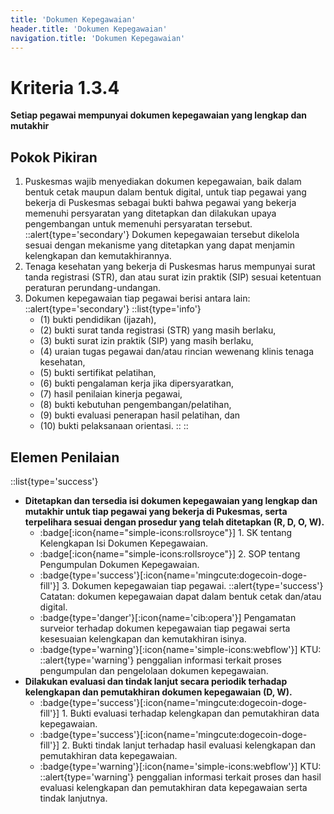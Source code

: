 ```yaml
---
title: 'Dokumen Kepegawaian'
header.title: 'Dokumen Kepegawaian'
navigation.title: 'Dokumen Kepegawaian'
---
```

# Kriteria 1.3.4 
**Setiap pegawai mempunyai dokumen kepegawaian yang lengkap dan mutakhir** 
## Pokok Pikiran 
1. Puskesmas wajib menyediakan dokumen kepegawaian, baik dalam bentuk cetak maupun dalam  bentuk digital, untuk tiap pegawai yang bekerja di Puskesmas sebagai bukti bahwa pegawai yang bekerja memenuhi persyaratan yang ditetapkan dan dilakukan upaya pengembangan untuk memenuhi persyaratan tersebut. 
  ::alert{type='secondary'}
   Dokumen kepegawaian tersebut dikelola sesuai dengan mekanisme yang ditetapkan yang dapat menjamin kelengkapan dan kemutakhirannya. 
2. Tenaga kesehatan yang bekerja di Puskesmas harus mempunyai surat tanda registrasi (STR), dan atau surat izin praktik (SIP) sesuai ketentuan peraturan perundang-undangan. 
3. Dokumen kepegawaian tiap pegawai berisi antara lain: 
  ::alert{type='secondary'}
  ::list{type='info'}
    - (1) bukti pendidikan (ijazah), 
    - (2) bukti surat tanda registrasi (STR) yang masih berlaku, 
    - (3) bukti surat izin praktik (SIP) yang masih berlaku, 
    - (4) uraian tugas pegawai dan/atau rincian wewenang klinis tenaga kesehatan, 
    - (5) bukti sertifikat pelatihan, 
    - (6) bukti pengalaman kerja jika dipersyaratkan, 
    - (7) hasil penilaian kinerja pegawai, 
    - (8) bukti kebutuhan pengembangan/pelatihan, 
    - (9) bukti evaluasi penerapan hasil pelatihan, dan 
    - (10) bukti pelaksanaan orientasi. 
  ::
  ::
## Elemen Penilaian 
::list{type='success'}
- **Ditetapkan dan tersedia isi dokumen kepegawaian yang lengkap dan mutakhir untuk tiap pegawai yang bekerja di Pukesmas, serta terpelihara sesuai dengan prosedur yang telah ditetapkan (R, D, O, W).**
  - :badge[:icon{name="simple-icons:rollsroyce"}] 1. SK tentang Kelengkapan Isi Dokumen Kepegawaian. 
  - :badge[:icon{name="simple-icons:rollsroyce"}] 2. SOP tentang Pengumpulan Dokumen Kepegawaian. 
  - :badge{type='success'}[:icon{name='mingcute:dogecoin-doge-fill'}] 3. Dokumen kepegawaian tiap pegawai. 
    ::alert{type='success'}
    Catatan: dokumen kepegawaian dapat dalam bentuk cetak dan/atau digital. 
  - :badge{type='danger'}[:icon{name='cib:opera'}] Pengamatan surveior terhadap dokumen kepegawaian tiap pegawai serta kesesuaian kelengkapan dan kemutakhiran isinya. 
  - :badge{type='warning'}[:icon{name='simple-icons:webflow'}] KTU: 
    ::alert{type='warning'}
    penggalian informasi terkait proses pengumpulan dan pengelolaan dokumen kepegawaian. 
- **Dilakukan evaluasi dan tindak lanjut secara periodik terhadap kelengkapan dan pemutakhiran dokumen kepegawaian (D, W).**
  - :badge{type='success'}[:icon{name='mingcute:dogecoin-doge-fill'}] 1. Bukti evaluasi terhadap kelengkapan dan pemutakhiran data kepegawaian. 
  - :badge{type='success'}[:icon{name='mingcute:dogecoin-doge-fill'}] 2. Bukti tindak lanjut terhadap hasil evaluasi kelengkapan dan pemutakhiran data kepegawaian. 
  - :badge{type='warning'}[:icon{name='simple-icons:webflow'}] KTU: 
    ::alert{type='warning'}
    penggalian informasi terkait proses dan hasil evaluasi kelengkapan dan pemutakhiran data kepegawaian serta tindak lanjutnya. 
